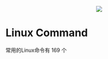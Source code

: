 <p align="center">
  <a href="">
    <img src="../images/banner.svg?sanitize=true">
  </a>
  <h1>Linux Command</h1>
</p>

常用的Linux命令有 169 个

